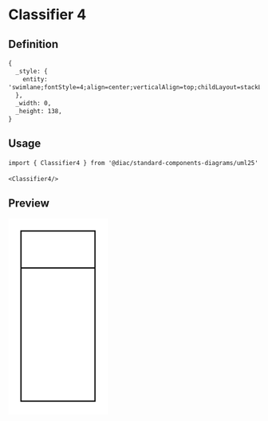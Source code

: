 # Classifier 4

## Definition

```
{
  _style: { 
    entity: 'swimlane;fontStyle=4;align=center;verticalAlign=top;childLayout=stackLayout;horizontal=1;startSize=30;horizontalStack=0;resizeParent=1;resizeParentMax=0;resizeLast=0;collapsible=0;marginBottom=0;html=1;whiteSpace=wrap;',
  },
  _width: 0,
  _height: 138,
}
```

## Usage

```
import { Classifier4 } from '@diac/standard-components-diagrams/uml25'

<Classifier4/>
```

## Preview

<img src="./classifier-4.png" width="200"/>
